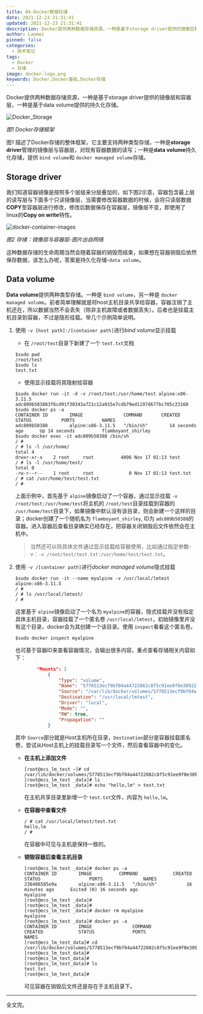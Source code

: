 ```yaml
---
title: 04-Docker数据存储
date: 2021-12-23 21:31:41
updated: 2021-12-23 21:31:41
description: Docker提供两种数据存储资源，一种是基于storage driver提供的镜像层和容器层，一种是基于data volume提供的持久化存储，本文简要描述这两种存储资源。
author: Laomei
pinned: false
categories: 
  - 技术笔记
tags: 
  - Docker
  - 存储
image: docker-logo.png
keywords: Docker,Docker基础,Docker存储
---
```

Docker提供两种数据存储资源，一种是基于storage driver提供的镜像层和容器层，一种是基于data volume提供的持久化存储。

![Docker_Storage](Docker_Storage.png)

*图1 Docker存储框架*

图1 描述了Docker存储的整体框架，它主要支持两种类型存储，一种是**storage driver**管理的镜像层与容器层，对现有容器数据的读写；一种是**data volume**持久化存储，提供 `bind volume`和 `docker managed volume`存储。

## Storage driver

我们知道容器镜像是按照多个层级来分层叠加的，如下图2示意，容器包含最上层的读写层与下面多个只读镜像层，当需要修改容器数据的时候，会将只读层数据**COPY**至容器层进行修改，修改后数据保存在容器层，镜像层不变，即使用了linux的**Copy on write**特性。

![docker-container-images](docker-container-images.png)

*图2 存储：镜像层与容器层-图片出自网络*

这种数据存储的生命周期当然会随着容器的销毁而结束，如果想在容器销毁后依然保存数据，该怎么办呢，答案是持久化存储-`data volume`。

## Data volume

**Data volume**提供两种类型存储。一种是 `bind volume`，另一种是 `docker managed volume`。前者简单理解就是将host主机目录共享给容器，容器注销了主机还在，所以数据当然不会丢失（除非主机故障或者数据丢失）。后者也是挂载主机目录到容器，不过是隐形挂载。举几个示例简单说明。

1. 使用 `-v [host path]:/[container path]`进行*bind volume*显示挂载

   - 在 `/root/test`目录下新建了一个 `test.txt`文档

   ```shell
   $sudo pwd
   /root/test
   $sudo ls
   test.txt
   ```

   - 使用显示挂载将其隐射给容器

   ```shell
   $sudo docker run -it -d -v /root/test:/usr/home/test alpine:x86-3.11.5 
   adc809b503883f6cd91f30343a721c12a915e7cdb79ed1197d677bc705c23160
   $sudo docker ps -a
   CONTAINER ID        IMAGE               COMMAND       CREATED          STATUS           PORTS          NAMES
   adc809b50388        alpine:x86-3.11.5   "/bin/sh"        14 seconds ago      Up 14 seconds          flamboyant_shirley
   $sudo docker exec -it adc809b50388 /bin/sh
   / #
   / # ls -l /usr/home/
   total 4
   drwxr-xr-x    2 root     root          4096 Nov 17 01:13 test
   / # ls -l /usr/home/test/
   total 0
   -rw-r--r--    1 root     root             0 Nov 17 01:13 test.txt
   / # cat /usr/home/test/test.txt
   / #
   ```

   上面示例中，首先基于 `alpine`镜像启动了一个容器，通过显示挂载 `-v /root/test:/usr/home/test`将主机的 `/root/test`目录挂载到容器的 `/usr/home/test`目录下，如果镜像中默认没有该目录，则会新建一个这样的目录；docker创建了一个随机名为 `flamboyant_shirley`, ID为 `adc809b50388`的容器。进入容器后查看目录确实已经存在，把容器关闭销毁后文件依然会在主机中。

   > 当然还可以将具体文件通过显示挂载给容器使用，比如通过指定参数-v：`-v /root/test/test.txt:/usr/home/test/test.txt`。
   >
2. 使用 `-v /[container path]`进行*docker managed volume*隐式挂载

   ```shell
   $sudo docker run -it --name myalpine -v /usr/local/lmtest  alpine:x86-3.11.5
   / #
   / # ls /usr/local/lmtest/
   / #
   ```

   这里基于 `alpine`镜像启动了一个名为 `myalpine`的容器，隐式挂载并没有指定具体主机目录，容器挂载了一个匿名卷 `/usr/local/lmtest`，初始镜像里并没有这个目录，docker会为其创建一个该目录。使用 `inspect`看看这个匿名卷。

   ```shell
   $sudo docker inspect myalpine
   ```

   也可基于容器ID来查看容器情况，会输出很多内容，重点查看存储相关内容如下：

   ```json
           "Mounts": [
               {
                   "Type": "volume",
                   "Name": "5778513ecf9bf04a44722082c8f5c91ee9f0e30922c17d71529009149c0dcc63",
                   "Source": "/var/lib/docker/volumes/5778513ecf9bf04a44722082c8f5c91ee9f0e30922c17d71529009149c0dcc63/_data",
                   "Destination": "/usr/local/lmtest",
                   "Driver": "local",
                   "Mode": "",
                   "RW": true,
                   "Propagation": ""
               }
   ```

   其中 `Source`部分就是Host主机所在目录，`Destination`部分是容器挂载匿名卷，尝试从Host主机上的挂载目录写一个文件，然后查看容器中的变化。

   - **在主机上添加文件**

     ```shell
     [root@ecs_lm_test ~]# cd /var/lib/docker/volumes/5778513ecf9bf04a44722082c8f5c91ee9f0e30922c17d71529009149c0dcc63/_data
     [root@ecs_lm_test _data]# ls
     [root@ecs_lm_test _data]# echo "hello,lm" > test.txt
     ```

     在主机共享目录里新增一个 `test.txt`文件，内容为 `hello,lm`。
   - **在容器中查看文件**

     ```shell
     / # cat /usr/local/lmtest/test.txt
     hello,lm
     / # 
     ```

     在容器中可见与主机是保持一致的。
   - **销毁容器后查看主机目录**

     ```shell
     [root@ecs_lm_test _data]# docker ps -a
     CONTAINER ID        IMAGE          COMMAND             CREATED             STATUS                  PORTS               NAMES
     236406585e9a        alpine:x86-3.11.5   "/bin/sh"           16 minutes ago      Exited (0) 16 seconds ago                       myalpine
     [root@ecs_lm_test _data]#
     [root@ecs_lm_test _data]#
     [root@ecs_lm_test _data]# docker rm myalpine
     myalpine
     [root@ecs_lm_test _data]# docker ps -a
     CONTAINER ID        IMAGE               COMMAND             CREATED             STATUS              PORTS               NAMES
     [root@ecs_lm_test_data]# cd /var/lib/docker/volumes/5778513ecf9bf04a44722082c8f5c91ee9f0e30922c17d71529009149c0dcc63/_data
     [root@ecs_lm_test_data]#
     [root@ecs_lm_test_data]#
     [root@ecs_lm_test_data]# ls
     test.txt
     [root@ecs_lm_test_data]#
     ```

     可见容器在销毁后文件还是存在于主机目录下。

---

全文完。
